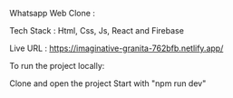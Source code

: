Whatsapp Web Clone :

Tech Stack : Html, Css, Js, React and Firebase


Live URL : https://imaginative-granita-762bfb.netlify.app/


To run the project locally:

Clone and open the project
Start with "npm run dev"